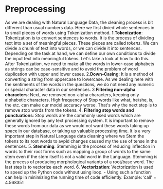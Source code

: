 # Preprocessing

As we are dealing with Natural Language Data, the cleaning process is bit different than usual numbers data. Here we first divied whole sentences in to small pieces of words using Tokenization method.
1.**Tokenization**: Tokenization is to convert sentences to words. It is the process of dividing text into a set of meaningful pieces. These pieces are called *tokens*. We can divide a chunk of text into words, or we can divide it into sentences. Depending on the task at hand, we can define our own conditions to divide the input text into meaningful tokens. Let's take a look at how to do this.
After Tokenization, we need to make all the words in lower-case alphabets as strings can be case-sensitive and to avoid the problem of word duplication with upper and lower cases.
2.**Down-Casing**: It is a method of converting a string from uppercase to lowercase. 
As we dealing here with the sentiments of the words in the questions, we do not need any numeric or special character data in our sentences.
3.**Filtering non-alpha characters**:  Next, we removed non-alpha characters, keeping only alphabetic characters.
High frequency of Stop words like what, he/she, is, the etc. can make our model accuracy worse. That's why the next step is to remove stop words from the tokens.
4. **Filtering stop words and punctuations**: Stop words are the commonly used words which are generally ignored by any text processing system. It is important to remove these words from our data as we would not want these words taking up space in our database, or taking up valuable processing time. 
It is a very important step in Natural Language data cleaning where we Stem the tokens to its root words to avpid changes caused my the use of tense in the sentences. 
5. **Stemming**: Stemming is the process of reducing inflection in words to their root forms such as mapping a group of words to the same stem even if the stem itself is not a valid word in the Language. Stemming is the process of producing morphological variants of a root/base word. 
The last step is to vectorize each word.
6. **Vectorization**: Vectorization is used to speed up the Python code without using loop.  - Using such a function can help in minimizing the running time of code efficiently. Example: ‘call’ = 4.568351 
